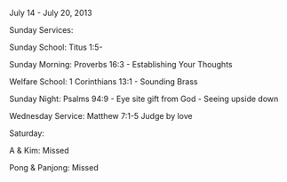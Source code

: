 July 14 - July 20, 2013

Sunday Services:

 Sunday School: Titus 1:5-

 Sunday Morning: Proverbs 16:3 - Establishing Your Thoughts

 Welfare School: 1 Corinthians 13:1 - Sounding Brass

 Sunday Night: Psalms 94:9 - Eye site gift from God - Seeing upside down

Wednesday Service: Matthew 7:1-5 Judge by love

Saturday:

 A & Kim: Missed

 Pong & Panjong: Missed